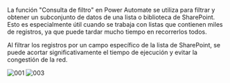 La función "Consulta de filtro" en Power Automate se utiliza para filtrar y obtener un subconjunto de datos de una lista o biblioteca de SharePoint. Esto es especialmente útil cuando se trabaja con listas que contienen miles de registros, ya que puede tardar mucho tiempo en recorrerlos todos.

Al filtrar los registros por un campo específico de la lista de SharePoint, se puede acortar significativamente el tiempo de ejecución y evitar la congestión de la red.

![001](https://github.com/ikergeo/PA_get-elements_filter/assets/133197538/f2aaaa6d-cdb4-4528-955b-756d5970164f)
![003](https://github.com/ikergeo/PA_get-elements_filter/assets/133197538/5b37d165-b34b-45cd-8cbd-992d59b9d7e1)
